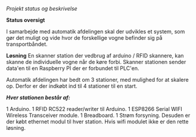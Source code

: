 *Projekt status og beskrivelse*

**Status oversigt**

I samarbejde med automatik afdelingen skal der udvikles et system, som gør det muligt og vide hvor de forskellige vogne befinder sig på transportbåndet.


**Løsning**
En skanner station der vedbrug af arduino / RFID skannere, kan skanne de individuelle vogne når de køre forbi. Skanner stationen sender data'en til en Raspberry PI der er forbundet til PLC'en.

Automatik afdelingen har bedt om 3 stationer, med mulighed for at skalere op. Derfor er der indkøbt ind til 4 stationer til en start.

***Hver stationen består af:***

1 Arduino.
1 RFID RC522 reader/writer til Arduino.
1 ESP8266 Serial WIFI Wireless Transceiver module.
1 Breadboard.
1 Strøm forsyning.
Desuden er der købt ethernet modul til hver station. Hvis wifi modulet ikke er den rette løsning.
